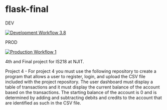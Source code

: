 # flask-final

DEV

[![Development Workflow 3.8](https://github.com/nicktuga13/flask-final/actions/workflows/dev.yml/badge.svg)](https://github.com/nicktuga13/flask-final/actions/workflows/dev.yml)

PROD

[![Production Workflow 1](https://github.com/nicktuga13/flask-final/actions/workflows/prod.yml/badge.svg)](https://github.com/nicktuga13/flask-final/actions/workflows/prod.yml)

4th and Final project for IS218 at NJIT.

Project 4 - For project 4 you must use the following repository to create a program that allows a user to register,
login, and upload the CSV file included with the project repository.   The user dashboard must display a table of transactions
and it must display the current balance of the account based on the transactions.  The starting balance of the account is 0 and
is determined by adding and subtracting debits and credits to the account that are identified as such in the CSV file.
